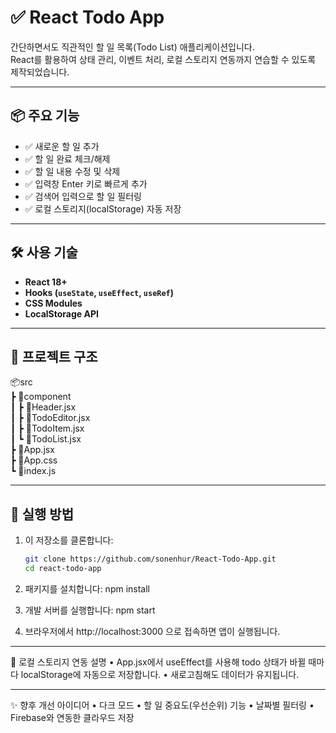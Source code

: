 # ✅ React Todo App

간단하면서도 직관적인 할 일 목록(Todo List) 애플리케이션입니다.  
React를 활용하여 상태 관리, 이벤트 처리, 로컬 스토리지 연동까지 연습할 수 있도록 제작되었습니다.

---

## 📦 주요 기능

- ✅ 새로운 할 일 추가
- ✅ 할 일 완료 체크/해제
- ✅ 할 일 내용 수정 및 삭제
- ✅ 입력창 Enter 키로 빠르게 추가
- ✅ 검색어 입력으로 할 일 필터링
- ✅ 로컬 스토리지(localStorage) 자동 저장

---

## 🛠️ 사용 기술

- **React 18+**
- **Hooks (`useState`, `useEffect`, `useRef`)**
- **CSS Modules**
- **LocalStorage API**

---

## 📁 프로젝트 구조

📦src  
┣ 📂component  
┃ ┣ 📄Header.jsx  
┃ ┣ 📄TodoEditor.jsx  
┃ ┣ 📄TodoItem.jsx  
┃ ┗ 📄TodoList.jsx  
┣ 📄App.jsx  
┣ 📄App.css  
┗ 📄index.js  

---

## 🚀 실행 방법

1. 이 저장소를 클론합니다:

   ```bash
   git clone https://github.com/sonenhur/React-Todo-App.git
   cd react-todo-app

2.	패키지를 설치합니다:
    npm install

3.	개발 서버를 실행합니다:
    npm start

4.	브라우저에서 http://localhost:3000 으로 접속하면 앱이 실행됩니다.

---

📌 로컬 스토리지 연동 설명
	•	App.jsx에서 useEffect를 사용해 todo 상태가 바뀔 때마다 localStorage에 자동으로 저장합니다.
	•	새로고침해도 데이터가 유지됩니다.

---

✨ 향후 개선 아이디어
	•	다크 모드
	•	할 일 중요도(우선순위) 기능
	•	날짜별 필터링
	•	Firebase와 연동한 클라우드 저장
